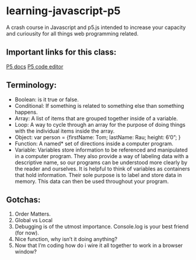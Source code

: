# learning-javascript-p5
A crash course in Javascript and p5.js intended to increase your capacity and curiousity for all things web programming related. 

## Important links for this class:

[P5 docs](https://www.p5js.org)
[P5 code editor](https://www.alpha.editor.p5js.org)

## Terminology:
- Boolean: is it true or false. 
- Conditional: If something is related to something else than something happens.
- Array: A list of items that are grouped together inside of a variable. 
- Loop: A way to cycle through an array for the purpose of doing things with the individual items inside the array. 
- Object:  var person = {firstName: Tom;  lastName: Rau; height: 6’0”; }
- Function: A named* set of directions inside a computer program.  
- Variable: Variables store information to be referenced and manipulated in a computer program. They also provide a way      of labeling data with a descriptive name, so our programs can be understood more clearly by the reader and ourselves. It      is helpful to think of variables as containers that hold information. Their sole purpose is to label and store data in        memory. This data can then be used throughout your program.


## Gotchas: 

1. Order Matters.
2. Global vs Local
3. Debugging is of the utmost importance. Console.log is your best friend (for now). 
4. Nice function, why isn’t it doing anything?
5. Now that I’m coding how do i wire it all together to work in a browser window?

